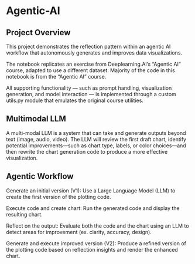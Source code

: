 # Agentic-AI

## Project Overview
This project demonstrates the reflection pattern within an agentic AI workflow that autonomously generates and improves data visualizations.

The notebook replicates an exercise from Deeplearning.AI’s “Agentic AI” course, adapted to use a different dataset. Majority of the code in this notebook is from the “Agentic AI” course.

All supporting functionality — such as prompt handling, visualization generation, and model interaction — is implemented through a custom utils.py module that emulates the original course utilities.

## Multimodal LLM
A multi-modal LLM is a system that can take and generate outputs beyond text (image, audio, video). The LLM will review the first draft chart, identify potential improvements—such as chart type, labels, or color choices—and then rewrite the chart generation code to produce a more effective visualization.

## Agentic Workflow
Generate an initial version (V1): Use a Large Language Model (LLM) to create the first version of the plotting code.

Execute code and create chart: Run the generated code and display the resulting chart.

Reflect on the output: Evaluate both the code and the chart using an LLM to detect areas for improvement (ex. clarity, accuracy, design).

Generate and execute improved version (V2): Produce a refined version of the plotting code based on reflection insights and render the enhanced chart.

